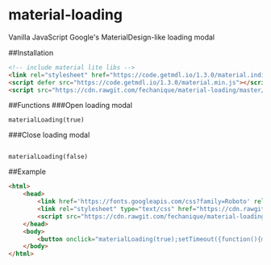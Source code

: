 # material-loading
Vanilla JavaScript Google's MaterialDesign-like loading modal

##Installation
```html
<!-- include material lite libs -->
<link rel="stylesheet" href="https://code.getmdl.io/1.3.0/material.indigo-pink.min.css">
<script defer src="https://code.getmdl.io/1.3.0/material.min.js"></script>
<script src="https://cdn.rawgit.com/fechanique/material-loading/master/material-loading.js"></script>
```
##Functions
###Open loading modal
```javscript
materialLoading(true)
```

###Close loading modal
```javscript

materialLoading(false)
```

##Example
```html
<html>
	<head>
		<link href='https://fonts.googleapis.com/css?family=Roboto' rel='stylesheet' type='text/css'>
		<link rel="stylesheet" type="text/css" href="https://cdn.rawgit.com/fechanique/material-loading/master/material-loading.css">
		<script src="https://cdn.rawgit.com/fechanique/material-loading/master/material-loading.js"></script>
	</head>
	<body>
		<button onclick="materialLoading(true);setTimeout({function(){materialLoading(false)}},3000)">Open loading modal</button>
	</body>
</html>
```
